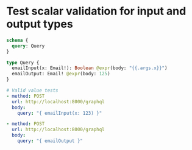 # Test scalar validation for input and output types

```graphql @schema
schema {
  query: Query
}

type Query {
  emailInput(x: Email!): Boolean @expr(body: "{{.args.x}}")
  emailOutput: Email! @expr(body: 125)
}
```

```yml @test
# Valid value tests
- method: POST
  url: http://localhost:8000/graphql
  body:
    query: "{ emailInput(x: 123) }"

- method: POST
  url: http://localhost:8000/graphql
  body:
    query: "{ emailOutput }"
```
